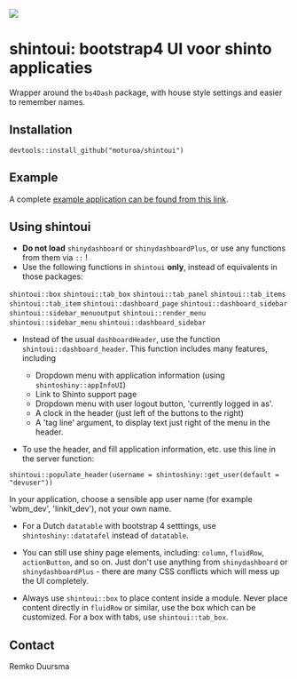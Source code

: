 ![](https://badgen.net/badge/shintolabs/utility/purple)
# shintoui: bootstrap4 UI voor shinto applicaties

Wrapper around the `bs4Dash` package, with house style settings and easier to remember names.



## Installation

```
devtools::install_github("moturoa/shintoui")
```

## Example

A complete [example application can be found from this link](https://bitbucket.org/shintolabs/shintoappframework2/src/master/).


## Using shintoui

- **Do not load** `shinydashboard` or `shinydashboardPlus`, or use any functions from them via `::` !
- Use the following functions in `shintoui` **only**, instead of equivalents in those packages:

`shintoui::box`
`shintoui::tab_box`
`shintoui::tab_panel`
`shintoui::tab_items`
`shintoui::tab_item`
`shintoui::dashboard_page`
`shintoui::dashboard_sidebar`
`shintoui::sidebar_menuoutput`
`shintoui::render_menu`
`shintoui::sidebar_menu`
`shintoui::dashboard_sidebar`

- Instead of the usual `dashboardHeader`, use the function `shintoui::dashboard_header`.  This function includes many features, including

  - Dropdown menu with application information (using `shintoshiny::appInfoUI`)
  - Link to Shinto support page
  - Dropdown menu with user logout button, 'currently logged in as'.
  - A clock in the header (just left of the buttons to the right)
  - A 'tag line' argument, to display text just right of the menu in the header.

- To use the header, and fill application information, etc. use this line in the server function:

```
shintoui::populate_header(username = shintoshiny::get_user(default = "devuser"))
```

In your application, choose a sensible app user name (for example 'wbm_dev', 'linkit_dev'), not your own name.

- For a Dutch `datatable` with bootstrap 4 setttings, use `shintoshiny::datatafel` instead of `datatable`. 

- You can still use shiny page elements, including: `column`, `fluidRow`, `actionButton`, and so on. Just don't use anything from `shinydashboard` or `shinydashboardPlus` - there are many CSS conflicts which will mess up the UI completely.

- Always use `shintoui::box` to place content inside a module. Never place content directly in `fluidRow` or similar, use the box which can be customized. For a box with tabs, use `shintoui::tab_box`.


## Contact

Remko Duursma


